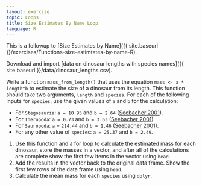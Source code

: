 ```yaml
---
layout: exercise
topic: Loops
title: Size Estimates By Name Loop
language: R
---
```


This is a followup to [Size Estimates by Name]({{ site.baseurl }}/exercises/Functions-size-estimtates-by-name-R).

Download and import [data on dinosaur lengths with species names]({{ site.baseurl }}/data/dinosaur_lengths.csv).

Write a function `mass_from_length()` that uses the equation `mass <- a * length^b` to estimate the size of a dinosaur from its length.
This function should take two arguments, `length` and `species`. For each of the following inputs for `species`, use the given values of `a` and `b` for the calculation:

* For `Stegosauria`:  `a = 10.95` and `b = 2.64` ([Seebacher 2001](http://www.jstor.org/stable/4524171)).
* For `Theropoda`:  `a = 0.73` and `b = 3.63` ([Seebacher 2001](http://www.jstor.org/stable/4524171)).
* For `Sauropoda`:  `a` = `214.44` and `b = 1.46` ([Seebacher 2001](http://www.jstor.org/stable/4524171)).
* For any other value of `species`: `a = 25.37` and `b = 2.49`.

1. Use this function and a for loop to calculate the estimated mass for each dinosaur, store the masses in a vector, and after all of the calculations are complete show the first few items in the vector using `head`.
2. Add the results in the vector back to the original data frame. Show the first few rows of the data frame using `head`.
3. Calculate the mean mass for each `species` using `dplyr`.
